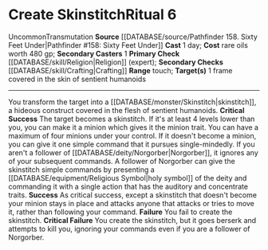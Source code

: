 ﻿---
cost: rare oils worth 480 gp
heighten_level: '6'
id: '42'
level: '6'
name: Create Skinstitch
primary_check: '[[DATABASE/skill/Religion|Religion]] (expert)'
range: touch
rarity: Uncommon
school: Transmutation
secondary_casters: '1'
secondary_check: '[[DATABASE/skill/Crafting|Crafting]]'
source: '[[DATABASE/source/Pathfinder 158. Sixty Feet Under|Pathfinder #158: Sixty
  Feet Under]]'
target: 1 frame covered in the skin of sentient humanoids
trait:
- '[[DATABASE/trait/Transmutation|Transmutation]]'
- '[[DATABASE/trait/Uncommon|Uncommon]]'
type: Ritual

---
# Create Skinstitch<span class="item-type">Ritual 6</span>

<span class="trait-uncommon item-trait">Uncommon</span><span class="item-trait">Transmutation</span>
**Source** [[DATABASE/source/Pathfinder 158. Sixty Feet Under|Pathfinder #158: Sixty Feet Under]]
**Cast** 1 day; **Cost** rare oils worth 480 gp; **Secondary Casters** 1
**Primary Check** [[DATABASE/skill/Religion|Religion]] (expert); **Secondary Checks** [[DATABASE/skill/Crafting|Crafting]]
**Range** touch; **Target(s)** 1 frame covered in the skin of sentient humanoids

---
You transform the target into a [[DATABASE/monster/Skinstitch|skinstitch]], a hideous construct covered in the flesh of sentient humanoids.
**Critical Success** The target becomes a skinstitch. If it's at least 4 levels lower than you, you can make it a minion which gives it the minion trait. You can have a maximum of four minions under your control. If it doesn't become a minion, you can give it one simple command that it pursues single-mindedly. If you aren't a follower of [[DATABASE/deity/Norgorber|Norgorber]], it ignores any of your subsequent commands. A follower of Norgorber can give the skinstitch simple commands by presenting a [[DATABASE/equipment/Religious Symbol|holy symbol]] of the deity and commanding it with a single action that has the auditory and concentrate traits.
**Success** As critical success, except a skinstitch that doesn't become your minion stays in place and attacks anyone that attacks or tries to move it, rather than following your command.
**Failure** You fail to create the skinstitch.
**Critical Failure** You create the skinstitch, but it goes berserk and attempts to kill you, ignoring your commands even if you are a follower of Norgorber.